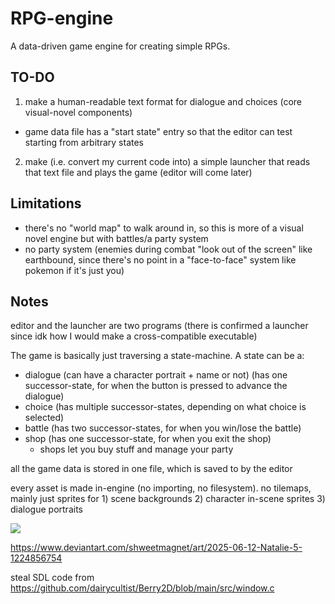 # RPG-engine

A data-driven game engine for creating simple RPGs.

## TO-DO
1. make a human-readable text format for dialogue and choices (core visual-novel components)
  - game data file has a "start state" entry so that the editor can test starting from arbitrary states
2. make (i.e. convert my current code into) a simple launcher that reads that text file and plays the game (editor will come later)

## Limitations
- there's no "world map" to walk around in, so this is more of a visual novel engine but with battles/a party system
- no party system (enemies during combat "look out of the screen" like earthbound, since there's no point in a "face-to-face" system like pokemon if it's just you)

## Notes
editor and the launcher are two programs (there is confirmed a launcher since idk how I would make a cross-compatible executable)

The game is basically just traversing a state-machine. A state can be a:
- dialogue (can have a character portrait + name or not) (has one successor-state, for when the button is pressed to advance the dialogue)
- choice (has multiple successor-states, depending on what choice is selected)
- battle (has two successor-states, for when you win/lose the battle)
- shop (has one successor-state, for when you exit the shop)
  - shops let you buy stuff and manage your party

all the game data is stored in one file, which is saved to by the editor

every asset is made in-engine (no importing, no filesystem). no tilemaps, mainly just sprites for 1) scene backgrounds 2) character in-scene sprites 3) dialogue portraits

![](https://static.wikia.nocookie.net/undertale/images/7/7d/Tem_Shop_soundtrack.png/revision/latest?cb=20151105132749)

https://www.deviantart.com/shweetmagnet/art/2025-06-12-Natalie-5-1224856754

steal SDL code from https://github.com/dairycultist/Berry2D/blob/main/src/window.c